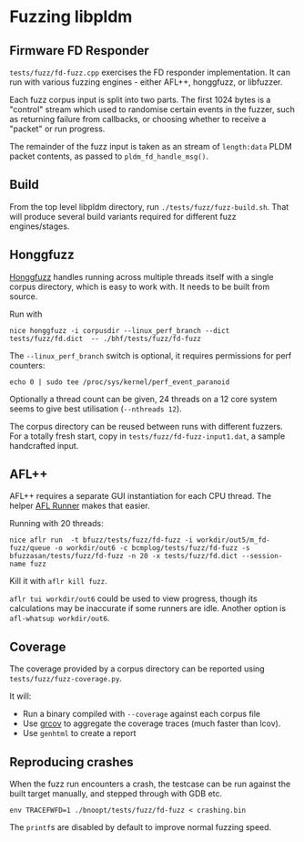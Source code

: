 # Fuzzing libpldm

## Firmware FD Responder

`tests/fuzz/fd-fuzz.cpp` exercises the FD responder implementation. It can run with
various fuzzing engines - either AFL++, honggfuzz, or libfuzzer.

Each fuzz corpus input is split into two parts. The first 1024 bytes is a "control" stream which
used to randomise certain events in the fuzzer, such as returning failure from callbacks,
or choosing whether to receive a "packet" or run progress.

The remainder of the fuzz input is taken as an stream of `length:data` PLDM packet contents,
as passed to `pldm_fd_handle_msg()`.

## Build

From the top level libpldm directory, run `./tests/fuzz/fuzz-build.sh`. That will
produce several build variants required for different fuzz engines/stages.

## Honggfuzz

[Honggfuzz](https://github.com/google/honggfuzz) handles running across 
multiple threads itself with a single corpus directory, 
which is easy to work with. It needs to be built from source.

Run with

```
nice honggfuzz -i corpusdir --linux_perf_branch --dict tests/fuzz/fd.dict  -- ./bhf/tests/fuzz/fd-fuzz
```

The `--linux_perf_branch` switch is optional, it requires permissions for perf counters:

```
echo 0 | sudo tee /proc/sys/kernel/perf_event_paranoid
```

Optionally a thread count can be given, 24 threads on a 12 core system seems to give best utilisation
(`--nthreads 12`).

The corpus directory can be reused between runs with different fuzzers. For a totally fresh start, copy in 
`tests/fuzz/fd-fuzz-input1.dat`, a sample handcrafted input.

## AFL++

AFL++ requires a separate GUI instantiation for each CPU thread. The helper 
[AFL Runner](https://github.com/0xricksanchez/afl_runner) makes that easier.

Running with 20 threads:

```
nice aflr run  -t bfuzz/tests/fuzz/fd-fuzz -i workdir/out5/m_fd-fuzz/queue -o workdir/out6 -c bcmplog/tests/fuzz/fd-fuzz -s bfuzzasan/tests/fuzz/fd-fuzz -n 20 -x tests/fuzz/fd.dict --session-name fuzz
```

Kill it with `aflr kill fuzz`.

`aflr tui workdir/out6` could be used to view progress, though its calculations may be inaccurate
if some runners are idle. Another option is `afl-whatsup workdir/out6`.

## Coverage

The coverage provided by a corpus directory can be reported using `tests/fuzz/fuzz-coverage.py`.

It will:
- Run a binary compiled with `--coverage` against each corpus file
- Use [grcov](https://github.com/mozilla/grcov) to aggregate the coverage traces (much faster than lcov).
- Use `genhtml` to create a report

## Reproducing crashes

When the fuzz run encounters a crash, the testcase can be run against the built target manually,
and stepped through with GDB etc.

```
env TRACEFWFD=1 ./bnoopt/tests/fuzz/fd-fuzz < crashing.bin
```

The `printf`s are disabled by default to improve normal fuzzing speed.
